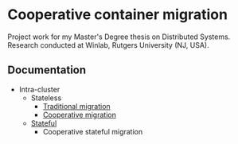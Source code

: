 # Cooperative container migration #

Project work for my Master's Degree thesis on Distributed Systems.  
Research conducted at Winlab, Rutgers University (NJ, USA).


## Documentation ##

- Intra-cluster
  - Stateless
    - [Traditional migration](docs/traditional%20migration.md)
    - [Cooperative migration](docs/cooperative%20migration.md)
  - [Stateful](docs/stateful%20migration.md)
    - Cooperative stateful migration

